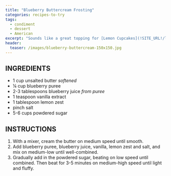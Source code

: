 ```yaml
---
title: "Blueberry Buttercream Frosting"
categories: recipes-to-try
tags: 
  - condiment
  - dessert
  - American
excerpt: "Sounds like a great topping for [Lemon Cupcakes](!SITE_URL!/lemon-cupcakes)!"
header:
  teaser: /images/blueberry-buttercream-150x150.jpg
---
```


## INGREDIENTS
* 1 cup unsalted butter *softened*
* ¼ cup blueberry puree
* 2-3 tablespoons blueberry juice *from puree*
* 1 teaspoon vanilla extract
* 1 tablespoon lemon zest
* pinch salt
* 5-6 cups powdered sugar

## INSTRUCTIONS
1. With a mixer, cream the butter on medium speed until smooth.
2. Add blueberry puree, blueberry juice, vanilla, lemon zest and salt, and mix on medium-low until well-combined.
3. Gradually add in the powdered sugar, beating on low speed until combined. Then beat for 3-5 minutes on medium-high speed until light and fluffy.

